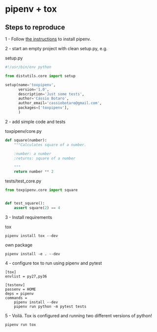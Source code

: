 # pipenv + tox

## Steps to reproduce

1 - Follow [the instructions](http://pipenv.readthedocs.io/en/latest/install/#installing-pipenv) to install pipenv.

2 - start an empty project with clean setup.py, e.g.

setup.py

```python
#!/usr/bin/env python

from distutils.core import setup

setup(name='toxpipenv',
      version='1.0',
      description='Just some tests',
      author='Cássio Botaro',
      author_email='cassiobotaro@gmail.com',
      packages=['toxpipenv'],
      )
```

2 - add simple code and tests

toxpipenv/core.py

```python
def square(number):
    """Calculates square of a number.

    :number: a number
    :returns: square of a number

    """
    return number ** 2
```

tests/test_core.py

```python
from toxpipenv.core import square


def test_square():
    assert square(2) == 4
```

3 - Install requirements

tox

`pipenv install tox --dev`

own package

`pipenv install -e . --dev`

4 - configure tox to run using pipenv and pytest

```
[tox]
envlist = py27,py36

[testenv]
passenv = HOME
deps = pipenv
commands =
    pipenv install --dev
    pipenv run python -m pytest tests
```

5 - Voilá. Tox is configured and running two different versions of python!

`pipenv run tox`
